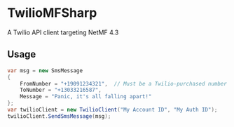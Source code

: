 # TwilioMFSharp
A Twilio API client targeting NetMF 4.3

## Usage

```csharp
var msg = new SmsMessage
{
    FromNumber = "+19091234321",  // Must be a Twilio-purchased number
    ToNumber = "+13033216587",
    Message = "Panic, it's all falling apart!"
};
var twilioClient = new TwilioClient("My Account ID", "My Auth ID");
twilioClient.SendSmsMessage(msg);
```
